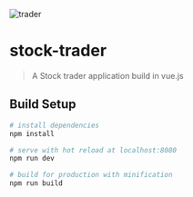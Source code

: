 ![trader](https://user-images.githubusercontent.com/13827656/28264711-e4d82d7c-6af4-11e7-9e5d-d430ef4e9fdb.jpg)

# stock-trader

> A Stock trader application build in vue.js

## Build Setup

``` bash
# install dependencies
npm install

# serve with hot reload at localhost:8080
npm run dev

# build for production with minification
npm run build
```
